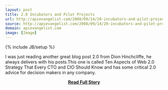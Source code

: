 ```yaml
---
layout: post
title: 2.0 Incubators and Pilot Projects
url: http://apievangelist.com/2008/09/14/20-incubators-and-pilot-projects/
source: http://apievangelist.com/2008/09/14/20-incubators-and-pilot-projects/
domain: apievangelist.com
image: [Image]
---
```

{% include JB/setup %}<p>I was just reading another great blog post 2.0 from Dion Hinchcliffe, he always delivers with his posts.This one is called Ten Aspects of Web 2.0 Strategy That Every CTO and CIO Should Know and has some critical 2.0 advice for decision makers in any company.</p>
<center><p><a href="http://apievangelist.com/2008/09/14/20-incubators-and-pilot-projects/" style='padding:25px; font-sze:18px; font-weight: bold;'>Read Full Story</a></p></center>
